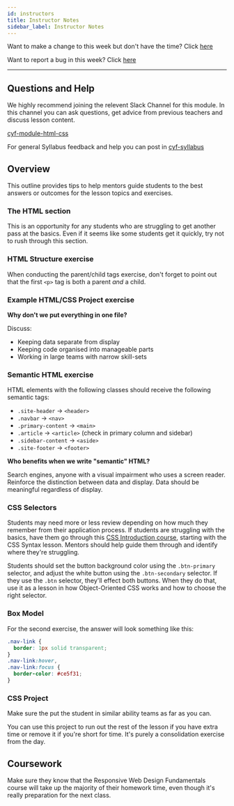 ```yaml
---
id: instructors
title: Instructor Notes
sidebar_label: Instructor Notes
---
```


Want to make a change to this week but don't have the time? Click [here](https://github.com/CodeYourFuture/syllabus/issues/new?assignees=&labels=enhancement&template=change-request.md&title=)

Want to report a bug in this week? Click [here](https://github.com/CodeYourFuture/syllabus/issues/new?assignees=&labels=bug&template=bug-report.md&title=)

---

## Questions and Help

We highly recommend joining the relevent Slack Channel for this module. In this channel you can ask questions, get advice from previous teachers and discuss lesson content.

[cyf-module-html-css](https://codeyourfuture.slack.com/archives/CEFGER48H)

For general Syllabus feedback and help you can post in [cyf-syllabus](https://codeyourfuture.slack.com/archives/C012UUW69S8)

## Overview

This outline provides tips to help mentors guide students to the best answers or outcomes for the lesson topics and exercises.

### The HTML section

This is an opportunity for any students who are struggling to get another pass at the basics. Even if it seems like some students get it quickly, try not to rush through this section.

### HTML Structure exercise

When conducting the parent/child tags exercise, don't forget to point out that the first `<p>` tag is both a parent _and_ a child.

### Example HTML/CSS Project exercise

**Why don't we put everything in one file?**

Discuss:

- Keeping data separate from display
- Keeping code organised into manageable parts
- Working in large teams with narrow skill-sets

### Semantic HTML exercise

HTML elements with the following classes should receive the following semantic tags:

- `.site-header` -> `<header>`
- `.navbar` -> `<nav>`
- `.primary-content` -> `<main>`
- `.article` -> `<article>` (check in primary column and sidebar)
- `.sidebar-content` -> `<aside>`
- `.site-footer` -> `<footer>`

**Who benefits when we write "semantic" HTML?**

Search engines, anyone with a visual impairment who uses a screen reader. Reinforce the distinction between data and display. Data should be meaningful regardless of display.

### CSS Selectors

Students may need more or less review depending on how much they remember from their application process. If students are struggling with the basics, have them go through this [CSS Introduction course](https://www.codecademy.com/courses/web-beginner-en-TlhFi/resume?curriculum_id=50579fb998b470000202dc8b), starting with the CSS Syntax lesson. Mentors should help guide them through and identify where they're struggling.

Students should set the button background color using the `.btn-primary` selector, and adjust the white button using the `.btn-secondary` selector. If they use the `.btn` selector, they'll effect both buttons. When they do that, use it as a lesson in how Object-Oriented CSS works and how to choose the right selector.

### Box Model

For the second exercise, the answer will look something like this:

```css
.nav-link {
  border: 1px solid transparent;
}
.nav-link:hover,
.nav-link:focus {
  border-color: #ce5f31;
}
```

### CSS Project

Make sure the put the student in similar ability teams as far as you can.

You can use this project to run out the rest of the lesson if you have extra time or remove it if you're short for time. It's purely a consolidation exercise from the day.

## Coursework

Make sure they know that the Responsive Web Design Fundamentals course will take up the majority of their homework time, even though it's really preparation for the next class.
